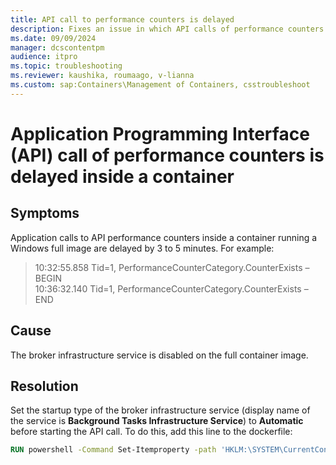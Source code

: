 ```yaml
---
title: API call to performance counters is delayed
description: Fixes an issue in which API calls of performance counters are delayed 3 or 5 minutes inside a container.
ms.date: 09/09/2024
manager: dcscontentpm
audience: itpro
ms.topic: troubleshooting
ms.reviewer: kaushika, roumaago, v-lianna
ms.custom: sap:Containers\Management of Containers, csstroubleshoot
---
```

# Application Programming Interface (API) call of performance counters is delayed inside a container

## Symptoms

Application calls to API performance counters inside a container running a Windows full image are delayed by 3 to 5 minutes. For example:  

>10:32:55.858 Tid=1, PerformanceCounterCategory.CounterExists – BEGIN  
10:36:32.140 Tid=1, PerformanceCounterCategory.CounterExists – END

## Cause

The broker infrastructure service is disabled on the full container image.  

## Resolution

Set the startup type of the broker infrastructure service (display name of the service is **Background Tasks Infrastructure Service**) to **Automatic** before starting the API call. To do this, add this line to the dockerfile:  

```dockerfile
RUN powershell -Command Set-Itemproperty -path 'HKLM:\SYSTEM\CurrentControlSet\Services\BrokerInfrastructure' -Name 'Start' -value 2
```  

